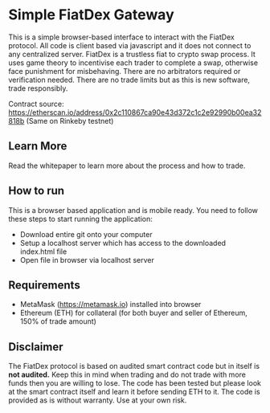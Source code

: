 # Simple FiatDex Gateway
This is a simple browser-based interface to interact with the FiatDex protocol. All code is client based via javascript and it does not connect to any centralized server. FiatDex is a trustless fiat to crypto swap process. It uses game theory to incentivise each trader to complete a swap, otherwise face punishment for misbehaving. There are no arbitrators required or verification needed. There are no trade limits but as this is new software, trade responsibly.

Contract source: https://etherscan.io/address/0x2c110867ca90e43d372c1c2e92990b00ea32818b (Same on Rinkeby testnet)

## Learn More
Read the whitepaper to learn more about the process and how to trade.

## How to run
This is a browser based application and is mobile ready. You need to follow these steps to start running the application:
* Download entire git onto your computer
* Setup a localhost server which has access to the downloaded index.html file
* Open file in browser via localhost server

## Requirements
* MetaMask (https://metamask.io) installed into browser
* Ethereum (ETH) for collateral (for both buyer and seller of Ethereum, 150% of trade amount)

## Disclaimer
The FiatDex protocol is based on audited smart contract code but in itself is **not audited.** Keep this in mind when trading and do not trade with more funds then you are willing to lose. The code has been tested but please look at the smart contract itself and learn it before sending ETH to it. The code is provided as is without warranty. Use at your own risk.
